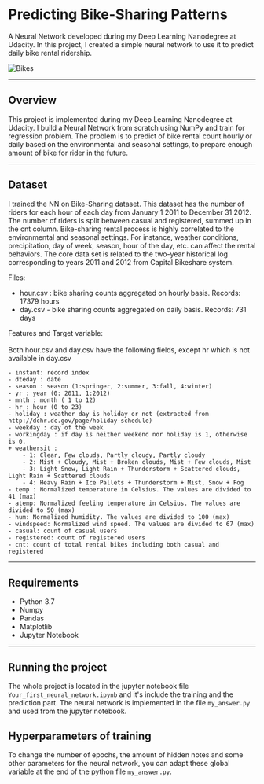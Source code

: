 # Predicting Bike-Sharing Patterns

A Neural Network developed during my Deep Learning Nanodegree at Udacity. In this project, I created a simple neural network to use it to predict daily bike rental ridership.


![Bikes](https://user-images.githubusercontent.com/68460588/178815585-a0423037-ec0e-49cb-a5e0-35539d152c5a.png)

--- 

## Overview
This project is implemented during my Deep Learning Nanodegree at Udacity. I build a Neural Network from scratch using NumPy and train for regression problem.
The problem is to predict of bike rental count hourly or daily based on the environmental and seasonal settings, to prepare enough amount of bike for rider in the future.

---

## Dataset
I trained the NN on Bike-Sharing dataset. This dataset has the number of riders for each hour of each day from January 1 2011 to December 31 2012.
The number of riders is split between casual and registered, summed up in the cnt column. 
Bike-sharing rental process is highly correlated to the environmental and seasonal settings. 
For instance, weather conditions, precipitation, day of week, season, hour of the day, etc. can affect the rental behaviors. 
The core data set is related to the two-year historical log corresponding to years 2011 and 2012 from Capital Bikeshare system.<br>

Files:<br>
- hour.csv : bike sharing counts aggregated on hourly basis. Records: 17379 hours
- day.csv - bike sharing counts aggregated on daily basis. Records: 731 days<br>

Features and Target variable:<br><br>
Both hour.csv and day.csv have the following fields, except hr which is not available in day.csv
	
	- instant: record index
	- dteday : date
	- season : season (1:springer, 2:summer, 3:fall, 4:winter)
	- yr : year (0: 2011, 1:2012)
	- mnth : month ( 1 to 12)
	- hr : hour (0 to 23)
	- holiday : weather day is holiday or not (extracted from http://dchr.dc.gov/page/holiday-schedule)
	- weekday : day of the week
	- workingday : if day is neither weekend nor holiday is 1, otherwise is 0.
	+ weathersit : 
		- 1: Clear, Few clouds, Partly cloudy, Partly cloudy
		- 2: Mist + Cloudy, Mist + Broken clouds, Mist + Few clouds, Mist
		- 3: Light Snow, Light Rain + Thunderstorm + Scattered clouds, Light Rain + Scattered clouds
		- 4: Heavy Rain + Ice Pallets + Thunderstorm + Mist, Snow + Fog
	- temp : Normalized temperature in Celsius. The values are divided to 41 (max)
	- atemp: Normalized feeling temperature in Celsius. The values are divided to 50 (max)
	- hum: Normalized humidity. The values are divided to 100 (max)
	- windspeed: Normalized wind speed. The values are divided to 67 (max)
	- casual: count of casual users
	- registered: count of registered users
	- cnt: count of total rental bikes including both casual and registered

---

## Requirements	
- Python 3.7
- Numpy 
- Pandas 
- Matplotlib 
- Jupyter Notebook

---

## Running the project
The whole project is located in the jupyter notebook file ```Your_first_neural_network.ipynb```
and it's include the training and the prediction part. The neural network is implemented in the file 
```my_answer.py``` and used from the jupyter notebook.

## Hyperparameters of training
To change the number of epochs, the amount of hidden notes and some other parameters for the neural network, 
you can adapt these global variable at the end of the python file ```my_answer.py```.

